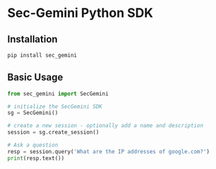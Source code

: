 # Sec-Gemini Python SDK

## Installation

```bash
pip install sec_gemini
```

## Basic Usage

```python
from sec_gemini import SecGemini

# initialize the SecGemini SDK
sg = SecGemini()

# create a new session - optionally add a name and description
session = sg.create_session()

# Ask a question
resp = session.query('What are the IP addresses of google.com?')
print(resp.text())
```

